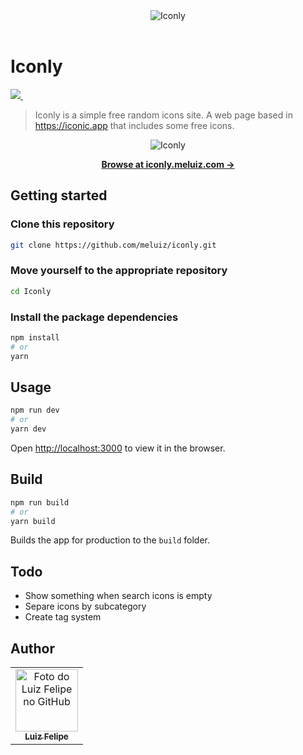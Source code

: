 <div align="center">
  <img src="https://i.imgur.com/ChbqcCA.png" alt="Iconly" />
</div>

<br>

# Iconly

<p align="left">
  <a aria-label="ReactJS Logo" href="https://pt-br.reactjs.org/">
    <img src="https://img.shields.io/badge/react-%2320232a.svg?style=for-the-badge&logo=react&logoColor=%2361DAFB" />
  </a>

  <a aria-label="Styled Components Logo" href="https://styled-components.com/">
    <img alt="" src="https://img.shields.io/badge/styled--components-DB7093?style=for-the-badge&logo=styled-components&logoColor=white" />
  </a>
</p>

> Iconly is a simple free random icons site. A web page based in https://iconic.app that includes some free icons.

<div align="center">
  <img src="https://i.imgur.com/vuThZps.png" alt="Iconly" />
</div>


<p align="center">
  <a href="https://iconly.meluiz.com/"><strong>Browse at iconly.meluiz.com &rarr;</strong></a>
</p>

## Getting started

### Clone this repository

```bash
git clone https://github.com/meluiz/iconly.git
```

### Move yourself to the appropriate repository

```bash
cd Iconly
```

### Install the package dependencies

```bash
npm install
# or
yarn
```

## Usage

```bash
npm run dev
# or
yarn dev
```

Open [http://localhost:3000](http://localhost:3000) to view it in the browser.

## Build

```bash
npm run build
# or
yarn build
```

Builds the app for production to the `build` folder.

## Todo

- Show something when search icons is empty
- Separe icons by subcategory
- Create tag system

## Author

<table>
  <tr>
    <td align="center">
      <a href="https://github.com/meluiz">
        <img src="https://avatars.githubusercontent.com/u/52682525?v=4" width="100px;" alt="Foto do Luiz Felipe no GitHub"/><br>
        <sub>
          <b>Luiz Felipe</b>
        </sub>
      </a>
    </td>
  </tr>
</table>
